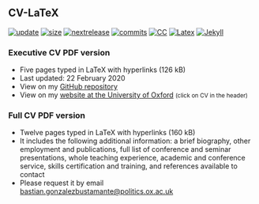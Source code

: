 ## CV-LaTeX

[![update](https://img.shields.io/badge/latest%20update-February%202020-orange.svg)](https://github.com/bgonzalezbustamante/CV-LaTeX/blob/master/TeX/CV-Gonzalez-Bustamante.pdf) [![size](https://img.shields.io/badge/size-126kB-blue.svg)](https://github.com/bgonzalezbustamante/CV-LaTeX/blob/master/TeX/CV-Gonzalez-Bustamante.pdf) [![nextrelease](https://img.shields.io/badge/next%20release-TBC-red.svg)](https://bgonzalezbustamante.github.io/CV-LaTeX/changes) [![commits](https://img.shields.io/badge/PNDX-10-yellow.svg)](https://bgonzalezbustamante.github.io/CV-LaTeX/changes) [![CC](https://img.shields.io/badge/license-CC--BY--4.0-black)](https://github.com/bgonzalezbustamante/CV-LaTeX/blob/master/LICENSE.txt) [![Latex](https://img.shields.io/badge/Made%20with-LaTeX-1f425f.svg)](https://www.latex-project.org/) [![Jekyll](https://img.shields.io/badge/Made%20with-Jekyll-1f425f.svg)](https://jekyllrb.com/)

### Executive CV PDF version 
- Five pages  typed in LaTeX with hyperlinks (126 kB)
- Last updated: 22 February 2020
- View on my [GitHub repository](https://github.com/bgonzalezbustamante/CV-LaTeX/blob/master/TeX/CV-Gonzalez-Bustamante.pdf)
- View on my [website at the University of Oxford](http://users.ox.ac.uk/~shil5311/) <small>(click on CV in the header)</small>

### Full CV PDF version 
- Twelve pages typed in LaTeX with hyperlinks (160 kB)
- It includes the following additional information: a brief biography, other employment and publications, full list of conference and seminar presentations, whole teaching experience, academic and conference service, skills certification and training, and references available to contact
- Please request it by email [bastian.gonzalezbustamante@politics.ox.ac.uk](mailto:bastian.gonzalezbustamante@politics.ox.ac.uk)
